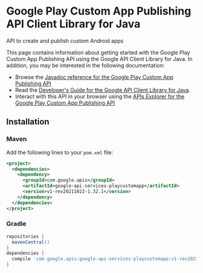 # Google Play Custom App Publishing API Client Library for Java

API to create and publish custom Android apps

This page contains information about getting started with the Google Play Custom App Publishing API
using the Google API Client Library for Java. In addition, you may be interested
in the following documentation:

* Browse the [Javadoc reference for the Google Play Custom App Publishing API][javadoc]
* Read the [Developer's Guide for the Google API Client Library for Java][google-api-client].
* Interact with this API in your browser using the [APIs Explorer for the Google Play Custom App Publishing API][api-explorer]

## Installation

### Maven

Add the following lines to your `pom.xml` file:

```xml
<project>
  <dependencies>
    <dependency>
      <groupId>com.google.apis</groupId>
      <artifactId>google-api-services-playcustomapp</artifactId>
      <version>v1-rev20211022-1.32.1</version>
    </dependency>
  </dependencies>
</project>
```

### Gradle

```gradle
repositories {
  mavenCentral()
}
dependencies {
  compile 'com.google.apis:google-api-services-playcustomapp:v1-rev20211022-1.32.1'
}
```

[javadoc]: https://googleapis.dev/java/google-api-services-playcustomapp/latest/index.html
[google-api-client]: https://github.com/googleapis/google-api-java-client/
[api-explorer]: https://developers.google.com/apis-explorer/#p/playcustomapp/v1/
